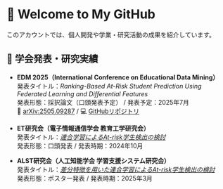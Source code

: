 # 👋 Welcome to My GitHub

このアカウントでは、個人開発や学業・研究活動の成果を紹介しています。

## 🧪 学会発表・研究実績

- **EDM 2025（International Conference on Educational Data Mining）**  
  発表タイトル：*Ranking-Based At-Risk Student Prediction Using Federated Learning and Differential Features*  
  発表形態：採択論文（口頭発表予定） / 発表予定：2025年7月  
  📄 [arXiv:2505.09287](https://www.arxiv.org/abs/2505.09287) / 💻 [GitHubリポジトリ](https://github.com/limu-research/2025-EDM-FL)

- **ET研究会（電子情報通信学会 教育工学研究会）**  
  発表タイトル：*[連合学習によるAt-risk学生検出の検討](https://ken.ieice.org/ken/paper/20241012hcFI/)*  
  発表形態：口頭発表 / 発表時期：2024年10月  

- **ALST研究会（人工知能学会 学習支援システム研究会）**  
  発表タイトル：*[差分特徴を用いた連合学習によるAt-risk学生検出の検討](https://www.jstage.jst.go.jp/article/jsaialst/103/0/103_45/_article/-char/ja)*  
  発表形態：ポスター発表 / 発表時期：2025年3月  
